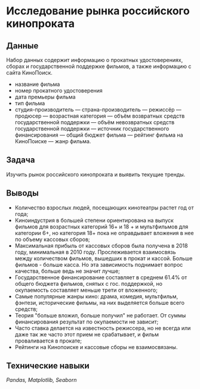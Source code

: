 # Исследование рынка российского кинопроката

## Данные

Набор данных содержит информацию о прокатных удостоверениях, сборах и государственной поддержке фильмов, а также информацию с сайта КиноПоиск.
- название фильма
- номер прокатного удостоверения
- дата премьеры фильма
- тип фильма
- студия-производитель
— страна-производитель
— режиссёр
— продюсер
— возрастная категория
— объём возвратных средств государственной поддержки
— объём невозвратных средств государственной поддержки
— источник государственного финансирования
— общий бюджет фильма
— рейтинг фильма на КиноПоиске
— жанр фильма.

## Задача

Изучить рынок российского кинопроката и выявить текущие тренды. 

## Выводы

- Количество взрослых людей, посещающих кинотеатры растет год от года;
- Киноиндустрия в большей степени ориентирована на выпуск фильмов для возрастных категорий 16+ и 18 + и мультфильмов для категории 6+, но категория 18+ пока не оправдывает вложения в нее по объему кассовых сборов;
- Максимальная прибыль от кассовых сборов была получена в 2018 году, минимальная в 2010 году. Прослеживается взаимосвязь между количеством фильмов, вышедших в прокат и кассой. Больше фильмов - больше касса. Но эта зависимость поднимает вопрос качества, больше ведь не значит лучше;
- Государственное финансирование составляет в среднем 61.4% от общего бюджета фильмов, снятых с гос. поддержкой, но окупаемость составляет меньше трети от вложенного;
- Самые популярные жанры кино: драма, комедия, мультфильм, фэнтези, исторические фильмы, на них выделяется больше всего средств;
- Теория "больше вложил, больше получил" не работает. От суммы финансирования результат по окупаемости не зависит;
- Часто ставка делается на известность режиссера, но не всегда или даже так же часто этот прием не срабатывает, и фильм проваливается в прокате;
- Рейтинги на Кинопоиске и кассовые сборы не взаимосвязаны.

## Технические навыки

*Pandas, Matplotlib, Seaborn*
